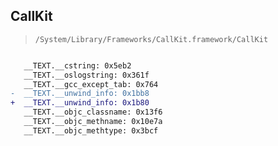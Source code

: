 ## CallKit

> `/System/Library/Frameworks/CallKit.framework/CallKit`

```diff

   __TEXT.__cstring: 0x5eb2
   __TEXT.__oslogstring: 0x361f
   __TEXT.__gcc_except_tab: 0x764
-  __TEXT.__unwind_info: 0x1bb8
+  __TEXT.__unwind_info: 0x1b80
   __TEXT.__objc_classname: 0x13f6
   __TEXT.__objc_methname: 0x10e7a
   __TEXT.__objc_methtype: 0x3bcf

```
